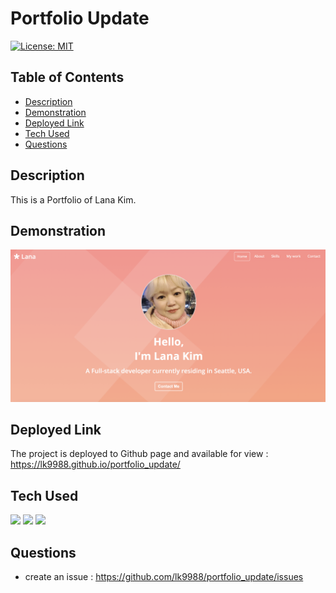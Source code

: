 # Portfolio Update

[![License: MIT](https://img.shields.io/badge/License-MIT-green.svg)]()

## Table of Contents

- [ Description ](#des)
- [ Demonstration ](#demo)
- [ Deployed Link](#link)
- [ Tech Used](#tech)
- [ Questions](#q)

## Description <a name="des"></a>

This is a Portfolio of Lana Kim.

## Demonstration <a name="demo"></a>

![app demo](./imgs/screenshot.png)

## Deployed Link <a name="link"></a>

The project is deployed to Github page and available for view :
<https://lk9988.github.io/portfolio_update/>

## Tech Used <a name="tech"></a>

<p>
    <img src="https://img.shields.io/badge/HTML-lightgrey" />
    <img src="https://img.shields.io/badge/CSS-success" />
    <img src="https://img.shields.io/badge/Javascript-yellow" />
   
</p>

## Questions <a name="q"></a>

- create an issue : <https://github.com/lk9988/portfolio_update/issues>
